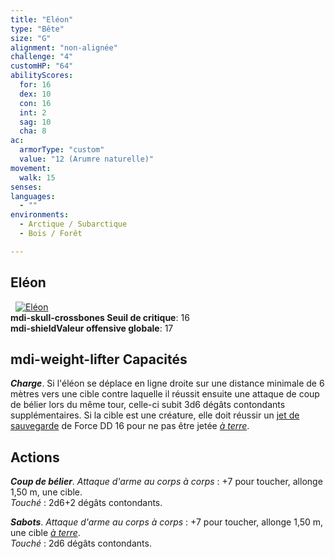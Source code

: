```yaml
---
title: "Eléon"
type: "Bête"
size: "G"
alignment: "non-alignée"
challenge: "4"
customHP: "64"
abilityScores:
  for: 16
  dex: 10
  con: 16
  int: 2
  sag: 10
  cha: 8
ac:
  armorType: "custom"
  value: "12 (Arumre naturelle)"
movement:
  walk: 15
senses:
languages:
  - ""
environments:
  - Arctique / Subarctique
  - Bois / Forêt

---
```

## Eléon
&nbsp;
[![Eléon](https://www.douaratil.fr/illustrations/bete/eleonm.png)](https://www.douaratil.fr/illustrations/bete/eleon.jpg)  
**<v-icon>mdi-skull-crossbones</v-icon> Seuil de critique**: 16      
**<v-icon>mdi-shield</v-icon>Valeur offensive globale**: 17   
## <v-icon>mdi-weight-lifter</v-icon> Capacités
_**Charge**_. Si l'éléon se déplace en ligne droite sur une distance minimale de 6 mètres vers une cible contre laquelle il réussit ensuite une attaque de coup de bélier lors du même tour, celle-ci subit 3d6 dégâts contondants supplémentaires. Si la cible est une créature, elle doit réussir un [jet de sauvegarde](/utiliser-les-caracteristiques/#jets-de-sauvegarde) de Force DD 16 pour ne pas être jetée [_à terre_](/gerer-la-sante-du-personnage/#a-terre).

## Actions
_**Coup de bélier**_. _Attaque d'arme au corps à corps_ : +7 pour toucher, allonge 1,50 m, une cible.  
_Touché_ : 2d6+2 dégâts contondants.

_**Sabots**_. _Attaque d'arme au corps à corps_ : +7 pour toucher, allonge 1,50 m, une cible [_à terre_](/gerer-la-sante-du-personnage/#a-terre).  
_Touché_ : 2d6 dégâts contondants.

